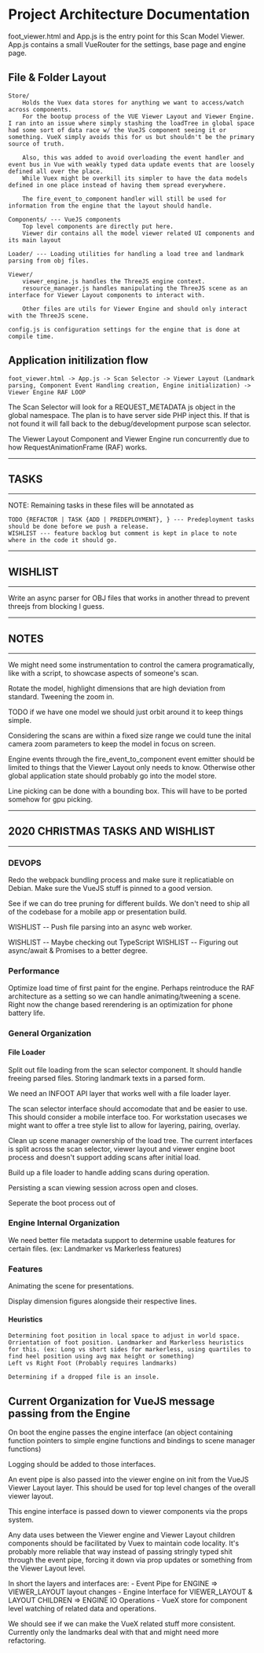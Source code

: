 # Project Architecture Documentation

foot_viewer.html and App.js is the entry point for this Scan Model Viewer. App.js contains a small VueRouter for the settings, base page and engine page.

## File & Folder Layout

    Store/
        Holds the Vuex data stores for anything we want to access/watch across components.
        For the bootup process of the VUE Viewer Layout and Viewer Engine. I ran into an issue where simply stashing the loadTree in global space had some sort of data race w/ the VueJS component seeing it or something. VueX simply avoids this for us but shouldn't be the primary source of truth.

        Also, this was added to avoid overloading the event handler and event bus in Vue with weakly typed data update events that are loosely defined all over the place.
        While Vuex might be overkill its simpler to have the data models defined in one place instead of having them spread everywhere.

        The fire_event_to_component handler will still be used for information from the engine that the layout should handle.

    Components/ --- VueJS components
        Top level components are directly put here.
        Viewer dir contains all the model viewer related UI components and its main layout

    Loader/ --- Loading utilities for handling a load tree and landmark parsing from obj files.

    Viewer/
        viewer_engine.js handles the ThreeJS engine context.
        resource_manager.js handles manipulating the ThreeJS scene as an interface for Viewer Layout components to interact with.

        Other files are utils for Viewer Engine and should only interact with the ThreeJS scene.

    config.js is configuration settings for the engine that is done at compile time.

## Application initilization flow

    foot_viewer.html -> App.js -> Scan Selector -> Viewer Layout (Landmark parsing, Component Event Handling creation, Engine initialization) -> Viewer Engine RAF LOOP

The Scan Selector will look for a REQUEST_METADATA js object in the global namespace. The plan is to have server side PHP inject this. If that is not found it will fall back to the debug/development purpose scan selector.

The Viewer Layout Component and Viewer Engine run concurrently due to how RequestAnimationFrame (RAF) works.

--------------------------------------------------------------------------------
## TASKS
--------------------------------------------------------------------------------

NOTE: Remaining tasks in these files will be annotated as 

    TODO {REFACTOR | TASK {ADD | PREDEPLOYMENT}, } --- Predeployment tasks should be done before we push a release.
    WISHLIST --- feature backlog but comment is kept in place to note where in the code it should go.

--------------------------------------------------------------------------------
## WISHLIST
--------------------------------------------------------------------------------

Write an async parser for OBJ files that works in another thread to prevent threejs from blocking I guess.

--------------------------------------------------------------------------------
## NOTES
--------------------------------------------------------------------------------
We might need some instrumentation to control the camera programatically, like with a script, to showcase aspects of someone's scan.

Rotate the model, highlight dimensions that are high deviation from standard. Tweening the zoom in.

TODO if we have one model we should just orbit around it to keep things simple.

Considering the scans are within a fixed size range we could tune the inital camera zoom parameters to keep the model in focus on screen.


Engine events through the fire_event_to_component event emitter should be limited to things that the Viewer Layout only needs to know. Otherwise other global application state should probably go into the model store.


Line picking can be done with a bounding box. This will have to be ported somehow for gpu picking.

--------------------------------------------------------------------------------
## 2020 CHRISTMAS TASKS AND WISHLIST
--------------------------------------------------------------------------------
### DEVOPS
Redo the webpack bundling process and make sure it replicatiable on Debian. Make sure the VueJS stuff is pinned to a good version.

See if we can do tree pruning for different builds. We don't need to ship all of the codebase for a mobile app or presentation build.

WISHLIST -- Push file parsing into an async web worker.

WISHLIST -- Maybe checking out TypeScript
WISHLIST -- Figuring out async/await & Promises to a better degree.

### Performance
Optimize load time of first paint for the engine.
Perhaps reintroduce the RAF architecture as a setting so we can handle animating/tweening a scene. Right now the change based rerendering is an optimization for phone battery life.
### General Organization
#### File Loader
Split out file loading from the scan selector component. It should handle freeing parsed files. Storing landmark texts in a parsed form.

We need an INFOOT API layer that works well with a file loader layer.

The scan selector interface should accomodate that and be easier to use. This should consider a mobile interface too. For workstation usecases we might want to offer a tree style list to allow for layering, pairing, overlay.

Clean up scene manager ownership of the load tree. The current interfaces is split across the scan selector, viewer layout and viewer engine boot process and doesn't support adding scans after initial load.

Build up a file loader to handle adding scans during operation.

Persisting a scan viewing session across open and closes.

Seperate the boot process out of 
### Engine Internal Organization
We need better file metadata support to determine usable features for certain files. (ex: Landmarker vs Markerless features)

### Features
Animating the scene for presentations.

Display dimension figures alongside their respective lines.
#### Heuristics
    Determining foot position in local space to adjust in world space.
    Orrientation of foot position. Landmarker and Markerless heuristics for this. (ex: Long vs short sides for markerless, using quartiles to find heel position using avg max height or something)
    Left vs Right Foot (Probably requires landmarks)

    Determining if a dropped file is an insole.

## Current Organization for VueJS message passing from the Engine
On boot the engine passes the engine interface (an object containing function pointers to simple engine functions and bindings to scene manager functions)

Logging should be added to those interfaces.

An event pipe is also passed into the viewer engine on init from the VueJS Viewer Layout layer. This should be used for top level changes of the overall viewer layout.

This engine interface is passed down to viewer components via the props system.

Any data uses between the Viewer engine and Viewer Layout children components should be facilitated by Vuex to maintain code locality. It's probably more reliable that way instead of passing stringly typed shit through the event pipe, forcing it down via prop updates or something from the Viewer Layout level.

In short the layers and interfaces are:
    - Event Pipe for ENGINE => VIEWER_LAYOUT layout changes
    - Engine Interface for VIEWER_LAYOUT & LAYOUT CHILDREN => ENGINE IO Operations
    - VueX store for component level watching of related data and operations.

We should see if we can make the VueX related stuff more consistent. Currently only the landmarks deal with that and might need more refactoring.